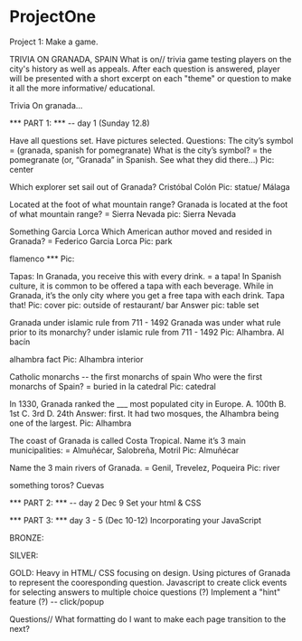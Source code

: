 # ProjectOne
Project 1: Make a game. 

TRIVIA ON GRANADA, SPAIN 
What is on//
trivia game testing players on the city's history as well as appeals. After each question is answered, player will be presented with a short excerpt on each "theme" or question to make it all the more informative/ educational. 

Trivia 
On granada… 

*** PART 1: *** -- day 1 (Sunday 12.8)

Have all questions set. Have pictures selected. 
Questions: 
The city’s symbol = (granada, spanish for pomegranate) 
What is the city’s symbol?
= the pomegranate (or, “Granada” in Spanish. See what they did there…)
Pic: center 

Which explorer set sail out of Granada?
Cristóbal Colón 
Pic: statue/ Málaga 

Located at the foot of what mountain range? 
Granada is located at the foot of what mountain range?
	= Sierra Nevada
pic: Sierra Nevada 

Something Garcia Lorca
Which American author moved and resided in Granada? 
= Federico Garcia Lorca
	Pic: park

flamenco *** 
	Pic: 

Tapas:
In Granada, you receive this with every drink. 
= a tapa! In Spanish culture, it is common to be offered a tapa with each beverage. While in Granada, it’s the only city where you get a free tapa with each drink. Tapa that! 
Pic: cover pic: outside of restaurant/ bar
Answer pic: table set 

Granada under islamic rule from 711 - 1492
Granada was under what rule prior to its monarchy? 
under islamic rule from 711 - 1492
	Pic: Alhambra. Al bacín 

alhambra fact
	Pic: Alhambra interior 

Catholic monarchs -- the first monarchs of spain 
Who were the first monarchs of Spain? 
= buried in la catedral 
	Pic: catedral

In 1330, Granada ranked the ___ most populated city in Europe. 
A. 100th
B. 1st
C. 3rd
D. 24th
Answer: first. It had two mosques, the Alhambra being one of the largest. 
Pic: Alhambra 

The coast of Granada is called Costa Tropical. Name it’s 3 main municipalities:
= Almuñécar, Salobreña, Motril 
Pic: Almuñécar 

Name the 3 main rivers of Granada.
= Genil, Trevelez, Poqueira
Pic: river 

something toros?
Cuevas

*** PART 2: *** -- day 2 Dec 9
Set your html & CSS 

*** PART 3: *** day 3 - 5 (Dec 10-12)
Incorporating your JavaScript 


BRONZE:

SILVER:

GOLD:
Heavy in HTML/ CSS focusing on design. Using pictures of Granada to represent the cooresponding question. 
Javascript to create click events for selecting answers to multiple choice questions (?)
Implement a "hint" feature (?) -- click/popup


Questions// 
What formatting do I want to make each page transition to the next? 
